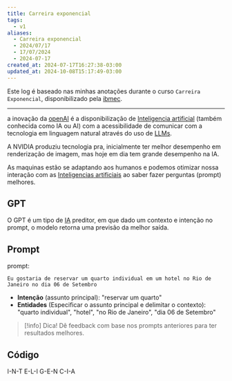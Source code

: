 ```yaml
---
title: Carreira exponencial
tags:
  - v1
aliases:
  - Carreira exponencial
  - 2024/07/17
  - 17/07/2024
  - 2024-07-17
created_at: 2024-07-17T16:27:38-03:00
updated_at: 2024-10-08T15:17:49-03:00
---
```


Este log é baseado nas minhas anotações durante o curso `Carreira Exponencial`, disponibilizado pela [ibmec](../../../api/entrada/2024/08/16/ibmec.md).

---

a inovação da [openAI](../../../api/entrada/2024/08/17/openAI.md) é a disponibilização de [Inteligencia artificial](../../../api/atomos/2024/07/26/Inteligencia_artificial.md) (também conhecida como IA ou AI) com a acessibilidade de comunicar com a tecnologia em linguagem natural através do uso de [LLMs](../../../api/atomos/2024/07/18/LLM.md).

A NVIDIA produziu tecnologia pra, inicialmente ter melhor desempenho em renderização de imagem, mas hoje em dia tem grande desempenho na IA.

As maquinas estão se adaptando aos humanos e podemos otimizar nossa interação com as [Inteligencias artificiais](../../../api/atomos/2024/07/26/Inteligencia_artificial.md) ao saber fazer perguntas (prompt) melhores.

## GPT

O GPT é um tipo de [IA](../../../api/atomos/2024/07/26/Inteligencia_artificial.md) preditor, em que dado um contexto e intenção no prompt, o modelo retorna uma previsão da melhor saída. 

## Prompt

prompt: 

```copiar
Eu gostaria de reservar um quarto individual em um hotel no Rio de Janeiro no dia 06 de Setembro
```

- **Intenção** (assunto principal): "reservar um quarto"
- **Entidades** (Especificar o assunto principal e delimitar o contexto): "quarto individual", "hotel", "no Rio de Janeiro", "dia 06 de Setembro"

> [!info] Dica!
> Dê feedback com base nos prompts anteriores para ter resultados melhores.

## Código
I-N-T
E-L-I
G-E-N
C-I-A